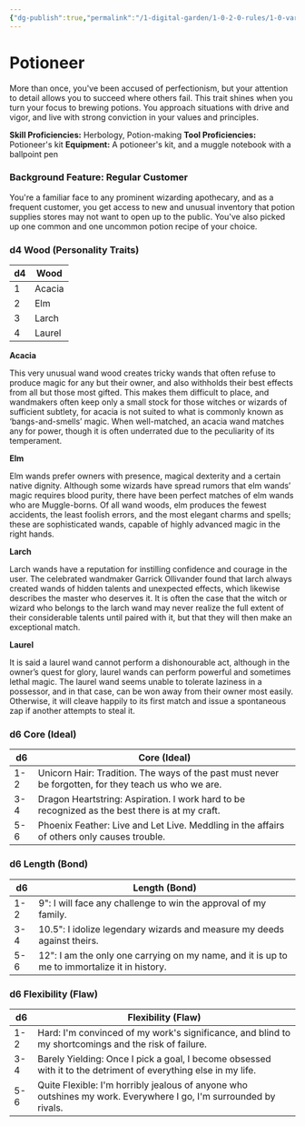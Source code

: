 ```yaml
---
{"dg-publish":true,"permalink":"/1-digital-garden/1-0-2-0-rules/1-0-variant-rules/01-06-1-6-background-potioneer/","tags":["DnDB-done"]}
---
```


# Potioneer

More than once, you've been accused of perfectionism, but your attention to detail allows you to succeed where others fail. This trait shines when you turn your focus to brewing potions. You approach situations with drive and vigor, and live with strong conviction in your values and principles.

**Skill Proficiencies:** Herbology, Potion-making
**Tool Proficiencies:** Potioneer's kit
**Equipment:** A potioneer's kit, and a muggle notebook with a ballpoint pen

### Background Feature: Regular Customer

You're a familiar face to any prominent wizarding apothecary, and as a frequent customer, you get access to new and unusual inventory that potion supplies stores may not want to open up to the public. You've also picked up one common and one uncommon potion recipe of your choice.

### **d4 Wood (Personality Traits)**

| d4 | Wood     |
| -- | -------- |
| 1  | Acacia   |
| 2  | Elm      |
| 3  | Larch    |
| 4  | Laurel   |
**Acacia**

This very unusual wand wood creates tricky wands that often refuse to produce magic for any but their owner, and also withholds their best effects from all but those most gifted. This makes them difficult to place, and wandmakers often keep only a small stock for those witches or wizards of sufficient subtlety, for acacia is not suited to what is commonly known as ‘bangs-and-smells’ magic. When well-matched, an acacia wand matches any for power, though it is often underrated due to the peculiarity of its temperament.

**Elm**

Elm wands prefer owners with presence, magical dexterity and a certain native dignity. Although some wizards have spread rumors that elm wands’ magic requires blood purity, there have been perfect matches of elm wands who are Muggle-borns. Of all wand woods, elm produces the fewest accidents, the least foolish errors, and the most elegant charms and spells; these are sophisticated wands, capable of highly advanced magic in the right hands.

**Larch**

Larch wands have a reputation for instilling confidence and courage in the user. The celebrated wandmaker Garrick Ollivander found that larch always created wands of hidden talents and unexpected effects, which likewise describes the master who deserves it. It is often the case that the witch or wizard who belongs to the larch wand may never realize the full extent of their considerable talents until paired with it, but that they will then make an exceptional match.

**Laurel**

It is said a laurel wand cannot perform a dishonourable act, although in the owner’s quest for glory, laurel wands can perform powerful and sometimes lethal magic. The laurel wand seems unable to tolerate laziness in a possessor, and in that case, can be won away from their owner most easily. Otherwise, it will cleave happily to its first match and issue a spontaneous zap if another attempts to steal it.

### **d6 Core (Ideal)**

| d6  | Core (Ideal)                                                                |
| --- | --------------------------------------------------------------------------- |
| 1-2 | Unicorn Hair: Tradition. The ways of the past must never be forgotten, for they teach us who we are. |
| 3-4 | Dragon Heartstring: Aspiration. I work hard to be recognized as the best there is at my craft. |
| 5-6 | Phoenix Feather: Live and Let Live. Meddling in the affairs of others only causes trouble. |
### **d6 Length (Bond)**

| d6  | Length (Bond)                                                                                                    |
| --- | ---------------------------------------------------------------------------------------------------------------- |
| 1-2 | 9": I will face any challenge to win the approval of my family.                               |
| 3-4 | 10.5": I idolize legendary wizards and measure my deeds against theirs.                                            |
| 5-6 | 12": I am the only one carrying on my name, and it is up to me to immortalize it in history.                                        |
### **d6 Flexibility (Flaw)**

| d6  | Flexibility (Flaw)                                                                  |
| --- | ----------------------------------------------------------------------------------- |
| 1-2 | Hard: I'm convinced of my work's significance, and blind to my shortcomings and the risk of failure. |
| 3-4 | Barely Yielding: Once I pick a goal, I become obsessed with it to the detriment of everything else in my life. |
| 5-6 | Quite Flexible: I'm horribly jealous of anyone who outshines my work. Everywhere I go, I'm surrounded by rivals. |
